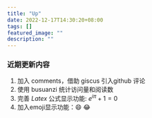```yaml
---
title: "Up"
date: 2022-12-17T14:30:20+08:00
tags: []
featured_image: ""
description: ""
---
```

### 近期更新内容
1. 加入 comments，借助 giscus 引入github 评论
2. 使用 busuanzi 统计访问量和阅读数
3. 完善 $Latex$ 公式显示功能: $e^{i\pi} + 1 = 0$
4. 加入emoji显示功能：:smile: :joy:
